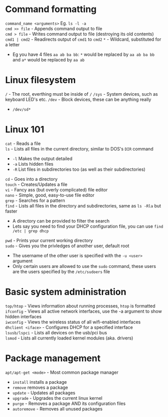 # Command formatting
`command_name <arguments>` Eg. `ls -l -a`<br>
`cmd >> file` - Appends command output to file<br>
`cmd > file` - Writes command output to file (destroying its old contents)<br>
`cmd1 | cmd2` - Readirects output of `cmd1` to `cmd2`
`*` - Wildcard, substituted for a letter
 - Eg you have 4 files `aa ab ba bb`: `*` would be replaced by `aa ab ba bb` and `a*` would be replaced by `aa ab`
# Linux filesystem
`/` - The root, everthing must be inside of `/`
`/sys` - System devices, such as keyboard LED's etc.
`/dev` - Block devices, these can be anything really
- `/dev/sd*`
# Linux 101
`cat` - Reads a file<br>
`ls` - Lists all files in the current directory, similar to DOS's `DIR` command
 - `-l` Makes the output detailed
 - `-a` Lists hidden files
 - `-R` List files in subdirectories too (as well as their subdirectories)
 
`cd` - Goes into a directory<br>
`touch` - Creates/Updates a file<br>
`vi` - Fancy ass (but overly complicated) file editor<br>
`nano` - Simple, good, easy-to-use file editor<br>
`grep` - Searches for a pattern<br>
`find` - Lists all files in the directory and subdirectories, same as `ls -Rla` but faster
- A directory can be provided to filter the search
- Lets say you need to find your DHCP configuration file, you can use `find /etc | grep dhcp`

`pwd` - Prints your current working directory<br>
`sudo` - Gives you the privledges of another user, default root
- The username of the other user is specified with the `-u <user>` argument
- Only certain users are allowed to use the `sudo` command, these users are the users specified by the `/etc/sudoers` file

# Basic system administration
`top/htop` - Views information about running processes, `htop` is formatted<br>
`ifconfig` - Views all active network interfaces, use the -a argument to show hidden interfaces<br>
`iwconfig` - Views the wireless status of all wifi-enabled interfaces<br>
`dhclient <iface>` - Configures DHCP for a specified interface<br>
`lsusb/lspci` - Lists all devices on the usb/pci bus<br>
`lsmod` - Lists all currently loaded kernel modules (aka. drivers)

# Package management
`apt/apt-get <mode>` - Most common package manager
- `install` installs a package
- `remove` removes a package
- `update` - Updates all packages
- `upgrade` - Upgrades the current linux kernel
- `purge` - Removes a package AND its configuration files
- `autoremove` - Removes all unused packages
